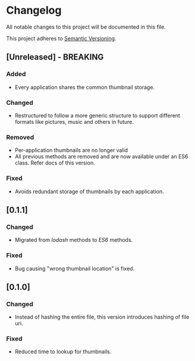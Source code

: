 # Changelog

All notable changes to this project will be documented in this file.

This project adheres to
[Semantic Versioning](http://semver.org/spec/v2.0.0.html).

## [Unreleased] - BREAKING

### Added

+ Every application shares the common thumbnail storage.

### Changed

+ Restructured to follow a more generic structure to support different
formats like pictures, music and others in future.

### Removed

+ Per-application thumbnails are no longer valid
+ All previous methods are removed and are now available under an ES6
class. Refer docs of this version.

### Fixed

+ Avoids redundant storage of thumbnails by each application.

## [0.1.1]

### Changed

+ Migrated from *lodash* methods to *ES6* methods.


### Fixed

+ Bug causing "wrong thumbnail location" is fixed.

## [0.1.0]

### Changed

+ Instead of hashing the entire file, this version introduces hashing of
file uri.

### Fixed

+ Reduced time to lookup for thumbnails.